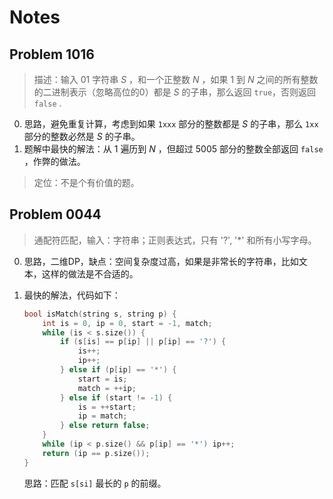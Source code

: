 # Notes

## Problem 1016

> 描述：输入 $01$ 字符串 $S$ ，和一个正整数 $N$ ，如果 $1$ 到 $N$ 之间的所有整数的二进制表示（忽略高位的0）都是 $S$ 的子串，那么返回 `true`，否则返回 `false` . 

0.  思路，避免重复计算，考虑到如果 `1xxx` 部分的整数都是 $S$ 的子串，那么 `1xx` 部分的整数必然是 $S$ 的子串。
1.  题解中最快的解法：从 $1$ 遍历到 $N$ ，但超过 $5005$ 部分的整数全部返回 `false`  ，作弊的做法。

>   定位：不是个有价值的题。

## Problem 0044

>   通配符匹配，输入：字符串；正则表达式，只有 '?', '*' 和所有小写字母。

0.  思路，二维DP，缺点：空间复杂度过高，如果是非常长的字符串，比如文本，这样的做法是不合适的。

1.  最快的解法，代码如下：

    ```c++
    bool isMatch(string s, string p) {
        int is = 0, ip = 0, start = -1, match;
        while (is < s.size()) {
            if (s[is] == p[ip] || p[ip] == '?') {
                is++;
                ip++;
            } else if (p[ip] == '*') {
                start = is;
                match = ++ip;
            } else if (start != -1) {
                is = ++start;
                ip = match;
            } else return false;
        }
        while (ip < p.size() && p[ip] == '*') ip++;
        return (ip == p.size());
    }
    ```

    思路：匹配 `s[si]` 最长的 `p` 的前缀。

